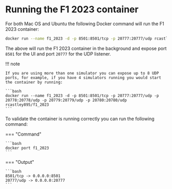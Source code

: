 # Running the F1 2023 container

For both Mac OS and Ubuntu the following Docker command will run the F1 2023 container:

```bash
docker run --name f1_2023 -d -p 8501:8501/tcp -p 20777:20777/udp rcastley895/f1_2023
```

The above will run the F1 2023 container in the background and expose port `8501` for the UI and port `20777` for the UDP listener.

!!! note

    If you are using more than one simulator you can expose up to 8 UDP ports, for example, if you have 4 simulators running you would start the container by running:

    ```bash
    docker run --name f1_2023 -d -p 8501:8501/tcp -p 20777:20777/udp -p 20778:20778/udp -p 20779:20779/udp -p 20780:20780/udp rcastley895/f1_2023
    ```

To validate the container is running correctly you can run the following command:

=== "Command"

    ```bash
    docker port f1_2023
    ```

=== "Output"

    ```bash
    8501/tcp -> 0.0.0.0:8501
    20777/udp -> 0.0.0.0:20777
    ```
